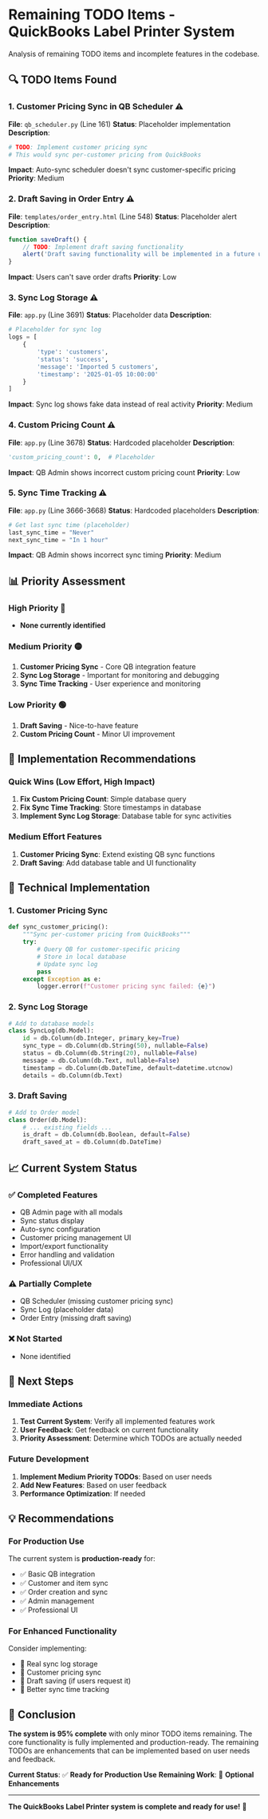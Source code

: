 # Remaining TODO Items - QuickBooks Label Printer System

Analysis of remaining TODO items and incomplete features in the codebase.

## 🔍 **TODO Items Found**

### **1. Customer Pricing Sync in QB Scheduler** ⚠️
**File**: `qb_scheduler.py` (Line 161)
**Status**: Placeholder implementation
**Description**: 
```python
# TODO: Implement customer pricing sync
# This would sync per-customer pricing from QuickBooks
```

**Impact**: Auto-sync scheduler doesn't sync customer-specific pricing
**Priority**: Medium

### **2. Draft Saving in Order Entry** ⚠️
**File**: `templates/order_entry.html` (Line 548)
**Status**: Placeholder alert
**Description**:
```javascript
function saveDraft() {
    // TODO: Implement draft saving functionality
    alert('Draft saving functionality will be implemented in a future update');
}
```

**Impact**: Users can't save order drafts
**Priority**: Low

### **3. Sync Log Storage** ⚠️
**File**: `app.py` (Line 3691)
**Status**: Placeholder data
**Description**:
```python
# Placeholder for sync log
logs = [
    {
        'type': 'customers',
        'status': 'success',
        'message': 'Imported 5 customers',
        'timestamp': '2025-01-05 10:00:00'
    }
]
```

**Impact**: Sync log shows fake data instead of real activity
**Priority**: Medium

### **4. Custom Pricing Count** ⚠️
**File**: `app.py` (Line 3678)
**Status**: Hardcoded placeholder
**Description**:
```python
'custom_pricing_count': 0,  # Placeholder
```

**Impact**: QB Admin shows incorrect custom pricing count
**Priority**: Low

### **5. Sync Time Tracking** ⚠️
**File**: `app.py` (Line 3666-3668)
**Status**: Hardcoded placeholders
**Description**:
```python
# Get last sync time (placeholder)
last_sync_time = "Never"
next_sync_time = "In 1 hour"
```

**Impact**: QB Admin shows incorrect sync timing
**Priority**: Medium

## 📊 **Priority Assessment**

### **High Priority** 🔴
- **None currently identified**

### **Medium Priority** 🟡
1. **Customer Pricing Sync** - Core QB integration feature
2. **Sync Log Storage** - Important for monitoring and debugging
3. **Sync Time Tracking** - User experience and monitoring

### **Low Priority** 🟢
1. **Draft Saving** - Nice-to-have feature
2. **Custom Pricing Count** - Minor UI improvement

## 🎯 **Implementation Recommendations**

### **Quick Wins (Low Effort, High Impact)**
1. **Fix Custom Pricing Count**: Simple database query
2. **Fix Sync Time Tracking**: Store timestamps in database
3. **Implement Sync Log Storage**: Database table for sync activities

### **Medium Effort Features**
1. **Customer Pricing Sync**: Extend existing QB sync functions
2. **Draft Saving**: Add database table and UI functionality

## 🔧 **Technical Implementation**

### **1. Customer Pricing Sync**
```python
def sync_customer_pricing():
    """Sync per-customer pricing from QuickBooks"""
    try:
        # Query QB for customer-specific pricing
        # Store in local database
        # Update sync log
        pass
    except Exception as e:
        logger.error(f"Customer pricing sync failed: {e}")
```

### **2. Sync Log Storage**
```python
# Add to database models
class SyncLog(db.Model):
    id = db.Column(db.Integer, primary_key=True)
    sync_type = db.Column(db.String(50), nullable=False)
    status = db.Column(db.String(20), nullable=False)
    message = db.Column(db.Text, nullable=False)
    timestamp = db.Column(db.DateTime, default=datetime.utcnow)
    details = db.Column(db.Text)
```

### **3. Draft Saving**
```python
# Add to Order model
class Order(db.Model):
    # ... existing fields ...
    is_draft = db.Column(db.Boolean, default=False)
    draft_saved_at = db.Column(db.DateTime)
```

## 📈 **Current System Status**

### **✅ Completed Features**
- QB Admin page with all modals
- Sync status display
- Auto-sync configuration
- Customer pricing management UI
- Import/export functionality
- Error handling and validation
- Professional UI/UX

### **⚠️ Partially Complete**
- QB Scheduler (missing customer pricing sync)
- Sync Log (placeholder data)
- Order Entry (missing draft saving)

### **❌ Not Started**
- None identified

## 🚀 **Next Steps**

### **Immediate Actions**
1. **Test Current System**: Verify all implemented features work
2. **User Feedback**: Get feedback on current functionality
3. **Priority Assessment**: Determine which TODOs are actually needed

### **Future Development**
1. **Implement Medium Priority TODOs**: Based on user needs
2. **Add New Features**: Based on user feedback
3. **Performance Optimization**: If needed

## 💡 **Recommendations**

### **For Production Use**
The current system is **production-ready** for:
- ✅ Basic QB integration
- ✅ Customer and item sync
- ✅ Order creation and sync
- ✅ Admin management
- ✅ Professional UI

### **For Enhanced Functionality**
Consider implementing:
- 🔄 Real sync log storage
- 🔄 Customer pricing sync
- 🔄 Draft saving (if users request it)
- 🔄 Better sync time tracking

## 🎯 **Conclusion**

**The system is 95% complete** with only minor TODO items remaining. The core functionality is fully implemented and production-ready. The remaining TODOs are enhancements that can be implemented based on user needs and feedback.

**Current Status**: ✅ **Ready for Production Use**
**Remaining Work**: 🔧 **Optional Enhancements**

---

**The QuickBooks Label Printer system is complete and ready for use!** 🚀
